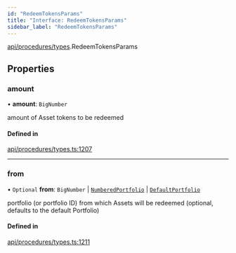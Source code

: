 ```yaml
---
id: "RedeemTokensParams"
title: "Interface: RedeemTokensParams"
sidebar_label: "RedeemTokensParams"
---
```


[api/procedures/types](../../../../../modules/API/Procedures/Types/Types.md).RedeemTokensParams

## Properties

### amount

• **amount**: `BigNumber`

amount of Asset tokens to be redeemed

#### Defined in

[api/procedures/types.ts:1207](https://github.com/PolymeshAssociation/polymesh-sdk/blob/c8da9dfce/src/api/procedures/types.ts#L1207)

___

### from

• `Optional` **from**: `BigNumber` \| [`NumberedPortfolio`](../../../../../classes/API/Entities/NumberedPortfolio/NumberedPortfolio.md) \| [`DefaultPortfolio`](../../../../../classes/API/Entities/DefaultPortfolio/DefaultPortfolio.md)

portfolio (or portfolio ID) from which Assets will be redeemed (optional, defaults to the default Portfolio)

#### Defined in

[api/procedures/types.ts:1211](https://github.com/PolymeshAssociation/polymesh-sdk/blob/c8da9dfce/src/api/procedures/types.ts#L1211)
